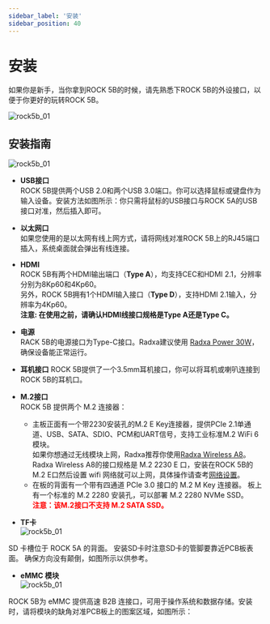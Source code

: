 ```yaml
---
sidebar_label: '安装'
sidebar_position: 40
---
```


# 安装

如果你是新手，当你拿到ROCK 5B的时候，请先熟悉下ROCK 5B的外设接口，以便于你更好的玩转ROCK 5B。  

![rock5b_01](/zh/img/rock5b/rock-5b-01.png)

## 安装指南
![rock5b_01](/img/rock5b/rock5b-interface-1.webp)

- **USB接口**  
ROCK 5B提供两个USB 2.0和两个USB 3.0端口。你可以选择鼠标或键盘作为输入设备。安装方法如图所示：你只需将鼠标的USB接口与ROCK 5A的USB接口对准，然后插入即可。  

- **以太网口**  
如果您使用的是以太网有线上网方式，请将网线对准ROCK 5B上的RJ45端口插入，系统桌面就会弹出有线连接。  

- **HDMI**  
ROCK 5B有两个HDMI输出端口（**Type A**），均支持CEC和HDMI 2.1，分辨率分别为8Kp60和4Kp60。  
另外，ROCK 5B拥有1个HDMI输入接口（**Type D**），支持HDMI 2.1输入，分辨率为4Kp60。  
**注意: 在使用之前，请确认HDMI线接口规格是Type A还是Type C。**  

- **电源**  
RACK 5B的电源接口为Type-C接口。Radxa建议使用 [Radxa Power 30W](https://docs.radxa.com/accessories/pd_30w)，确保设备能正常运行。    

- **耳机接口**
ROCK 5B提供了一个3.5mm耳机接口，你可以将耳机或喇叭连接到ROCK 5B的耳机口。

- **M.2接口**  
ROCK 5B 提供两个 M.2 连接器： 
  - 主板正面有一个带2230安装孔的M.2 E Key连接器，提供PCIe 2.1单通道、USB、SATA、SDIO、PCM和UART信号，支持工业标准M.2 WiFi 6模块。  
如果你想通过无线模块上网，Radxa推荐你使用[Radxa Wireless A8](https://docs.radxa.com/accessories/wireless-a8)。Radxa Wireless A8的接口规格是 M.2 2230 E 口，安装在ROCK 5B的M.2 E口然后设置 wifi 网络就可以上网，具体操作请查考[网络设置](https://docs.radxa.com/radxa-os/network)。  
  - 在板的背面有一个带有四通道 PCIe 3.0 接口的 M.2 M Key 连接器。 板上有一个标准的 M.2 2280 安装孔，可以部署 M.2 2280 NVMe SSD。  
**<font color='red'>注意：该M.2接口不支持 M.2 SATA SSD。</font>**    


- **TF卡**  
![rock5b_01](/img/rock5b/rock5b-interface-2.webp)   

SD 卡槽位于 ROCK 5A 的背面。 安装SD卡时注意SD卡的管脚要靠近PCB板表面。 确保方向没有颠倒，如图所示以供参考。  


- **eMMC 模块**  
![rock5b_01](/img/rock5b/rock5b-interface-3.webp)

ROCK 5B为 eMMC 提供高速 B2B 连接口，可用于操作系统和数据存储。安装时，请将模块的缺角对准PCB板上的图案区域，如图所示：  

  
  





